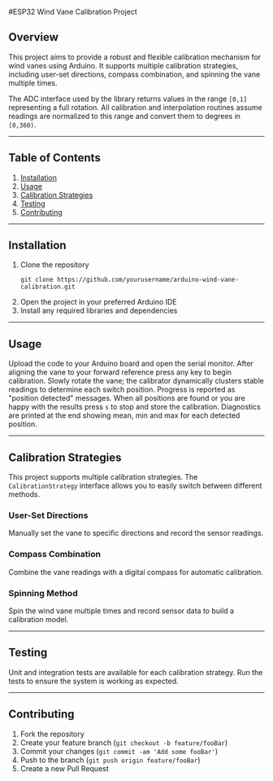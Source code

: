 #ESP32 Wind Vane Calibration Project

## Overview

This project aims to provide a robust and flexible calibration mechanism for wind vanes using Arduino. It supports multiple calibration strategies, including user-set directions, compass combination, and spinning the vane multiple times.

The ADC interface used by the library returns values in the range `[0,1]`
representing a full rotation. All calibration and interpolation routines assume
readings are normalized to this range and convert them to degrees in `[0,360)`.

---

## Table of Contents

1. [Installation](#installation)
2. [Usage](#usage)
3. [Calibration Strategies](#calibration-strategies)
4. [Testing](#testing)
5. [Contributing](#contributing)

---

## Installation

1. Clone the repository
   ```
   git clone https://github.com/yourusername/arduino-wind-vane-calibration.git
   ```
2. Open the project in your preferred Arduino IDE
3. Install any required libraries and dependencies

---

## Usage

Upload the code to your Arduino board and open the serial monitor. After
aligning the vane to your forward reference press any key to begin
calibration. Slowly rotate the vane; the calibrator dynamically clusters
stable readings to determine each switch position. Progress is reported as
"position detected" messages. When all positions are found or you are happy
with the results press `s` to stop and store the calibration. Diagnostics are
printed at the end showing mean, min and max for each detected position.

---

## Calibration Strategies

This project supports multiple calibration strategies. The `CalibrationStrategy` interface allows you to easily switch between different methods.

### User-Set Directions

Manually set the vane to specific directions and record the sensor readings.

### Compass Combination

Combine the vane readings with a digital compass for automatic calibration.

### Spinning Method

Spin the wind vane multiple times and record sensor data to build a calibration model.

---

## Testing

Unit and integration tests are available for each calibration strategy. Run the tests to ensure the system is working as expected.

---

## Contributing

1. Fork the repository
2. Create your feature branch (`git checkout -b feature/fooBar`)
3. Commit your changes (`git commit -am 'Add some fooBar'`)
4. Push to the branch (`git push origin feature/fooBar`)
5. Create a new Pull Request
